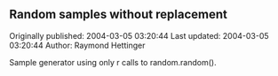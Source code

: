 ## Random samples without replacement 
Originally published: 2004-03-05 03:20:44 
Last updated: 2004-03-05 03:20:44 
Author: Raymond Hettinger 
 
Sample generator using only r calls to random.random().